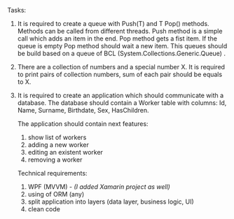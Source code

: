 Tasks: 

1. It is required to create a queue with Push(T) and T Pop() methods. Methods can be called from different threads. Push method is a simple call which adds an item in the end. Pop method gets a fist item. If the queue is empty Pop method should wait a new item. This queues should be build based on a queue of BCL (System.Collections.Generic.Queue) . 

2. There are a collection of numbers and a special number X. It is required to print pairs of collection numbers, sum of each pair should be equals to X.

3. It is required to create an application which should communicate with a database. The database should contain a Worker table with columns: Id, Name, Surname, Birthdate, Sex, HasChildren.
    
    The application should contain next features:
    1) show list of workers
    2) adding a new worker
    3) editing an existent worker
    4) removing a worker

    Technical requirements:
    1) WPF (MVVM) - *(I added Xamarin project as well)*
    2) using of ORM (any)
    3) split application into layers (data layer, business logic, UI)
    4) clean code
